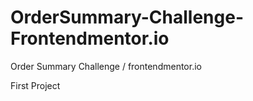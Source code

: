 # OrderSummary-Challenge-Frontendmentor.io
 Order Summary Challenge / frontendmentor.io

 First Project
